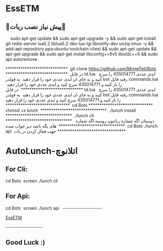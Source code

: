 # **EssETM**

## **🔻پیش نیاز نصب ربات🔻** 
 
 
sudo apt-get update && sudo apt-get upgrade -y && sudo apt-get install git redis-server lua5.2 liblua5.2-dev lua-lgi libnotify-dev unzip tmux -y && add-apt-repository ppa:ubuntu-toolchain-r/test && sudo apt-get update && apt-get upgrade && sudo apt-get install libconfig++9v5 libstdc++6 && sudo apt autoremove 

***************************** 
git clone https://github.com/MrmeTell/Bots
***************************** 
در فایل td.lua   ایدی عددی 435014771 را سرچ کنید و به جای ان ایدی عددی خود را قرار دهید 
به فولدر bot رفته فایل commands.lua را باز کنید و 435014771 سرچ کنید و ایدی عددی خود را قرار دهید 
***************************** 
در فایل td.lua   ایدی عددی 435014771 را سرچ کنید و به جای ان ایدی عددی خود را قرار دهید 
به فولدر bot رفته فایل commands.lua را باز کنید و 435014771 سرچ کنید و ایدی عددی خود را قرار دهید 
****************************** 
cd Bots
****************************** 
chmod +x lunch 
******************************* 
./lunch install 
******************************* 
./lunch cli 
*******************************  
دوستان اگه شماره رباتتون روسیه اگه شماره های یگه باشه دیر جواب میده 
******************************* 
cd Bots
./lunch api 
جهت فعال کردن در بات
******************************** 
# **AutoLunch-اتلانوچ** 

## For Cli: 

cd Bots 
screen ./lunch cli 

## For Api: 

cd Bots 
screen ./lunch api  
-------------------- 

[EssETM](https://telegram.me/EsseTM) 

------------------- 
## Good Luck :) 
